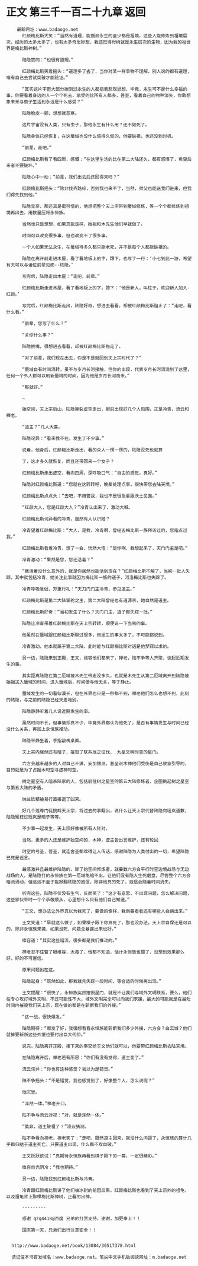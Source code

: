 # 正文 第三千一百二十九章 返回
        最新网址：www.badaoge.net
          红颜梅比斯大笑：“当然有道理，能揣测永生的至少都是祖境，这些人能修炼到祖境层次，经历的太多太多了，也有太多奇思妙想，我还觉得母树就是永生层次的生物，因为我的祖世界是梅比斯神树。”
      
          陆隐赞同：“也很有道理。”
      
          红颜梅比斯笑着摇头：“道理多了去了，当你对某一样事物不理解，别人说的都有道理，唯有自己去尝试突破才能验证。”
      
          “其实这片宇宙大部分揣测过永生的人都抱着悲观思想，毕竟，永生可不是什么幸福的事，你要看着身边的人一个个死去，承受的比所有人都多，甚至，看着自己的物种消失，你敢想象未来与虫子生活到永远是什么感受？”
      
          陆隐脸皮一颤，想想就恶寒。
      
          这片宇宙没有人类，只有虫子，那他永生有什么用？还不如死了。
      
          陆隐身体已经恢复，在这蜃域也没什么值得久留的，他要破祖，也还没到时机。
      
          “前辈，走吧。”
      
          红颜梅比斯看了看四周，感慨：“在这里生活的比在第二大陆还久，都有感情了，希望后来者不要破坏。”
      
          陆隐心中一动：“前辈，我们出去后还回得来吗？”
      
          红颜梅比斯摇头：“除非找齐路标，否则我也来不了，当然，师父也能送我们进来，但我们得先找到他。”
      
          陆隐无奈，那还真是挺可惜的，他想把整个天上宗带到蜃域修炼，等一个个都修炼到祖境再出去，用数量压垮永恒族。
      
          当然也只是想想，如果真能这样，始祖和木先生他们早就做了。
      
          时间可以改变很多事，但也改变不了很多事。
      
          一个人如果无法永生，在蜃域待多久都只能老死，并不是每个人都能破祖的。
      
          陆隐在离开前走进木屋，看了看地板上的字，蹲下，也写了一行：‘小七到此一游，希望有天可以与诸位前辈见面--陆隐。’
      
          写完后，陆隐走出木屋：“走吧，前辈。”
      
          红颜梅比斯走进木屋，看了看地板上的字，蹲下：‘他是新人，叫柱子，欢迎新人加入-红颜。’
      
          写完后，红颜梅比斯走出，陆隐好奇，想进去看看，却被红颜梅比斯阻止了：“走吧，看什么看。”
      
          “前辈，您写了什么？”
      
          “关你什么事？”
      
          陆隐抿嘴，很想进去看看，却被红颜梅比斯拖走了。
      
          “对了前辈，我们现在出去，你是不是就回到天上宗时代了？”
      
          “蜃域自有时间流转，虽不与岁月长河接触，但你的出现，代表岁月长河流淌到了这里，任何一个外人都可以刷新蜃域的时间，因为他是岁月长河而来。”
      
          “那就好。”
      
          …
      
          始空间，天上宗后山，陆隐撕裂虚空走出，眼前出现好几个人包围，正是冷青，流云和禅老。
      
          “道主？”几人大喜。
      
          陆隐诧异：“看来我不在，发生了不少事。”
      
          说着，他身后，红颜梅比斯走出，看的众人一愣一愣的，陆隐没死也就算
      
          了，这才多久就恢复，而且还带回来一个女子？
      
          红颜梅比斯走出虚空，看向四周，深呼吸口气：“自由的感觉，真好。”
      
          陆隐对红颜梅比斯道：“您就在这转转吧，晚辈处理点事，很快带您去陆天境。”
      
          红颜梅比斯点点头：“去吧，不用管我，我也不是很急着跟沃土见面。”
      
          “红颜大人，您是红颜大人？”冷青认出来了，激动大喊。
      
          红颜梅比斯诧异看向冷青，居然有人认识她？
      
          冷青望着红颜梅比斯：“大人，是我，冷青啊，曾经去梅比斯一族拜访过的，您指点过我。”
      
          红颜梅比斯看着冷青，想了一会，恍然大悟：“是你啊，我想起来了，天门门主是吧。”
      
          冷青激动：“果然是您，您还活着？”
      
          “我活着没什么意外的，就是你居然也能活到现在？”红颜梅比斯不解了，当初一批人失踪，其中就包括冷青，她关注此事就因为梅比斯一族的道子，河洛梅比斯也失踪了。
      
          冷青呼吸急促，郑重行礼：“天刀门门主冷青，参见道主。”
      
          红颜梅比斯是第二大陆掌舵之主，第二大陆曾经也有道源宗，她自然是道主。
      
          红颜梅比斯好奇：“当初发生了什么？天门门主，道子都失踪一批。”
      
          陆隐让冷青带着红颜梅比斯在天上宗转转，顺便说一下当初的事。
      
          他虽然在蜃域跟红颜梅比斯聊过很多，但发生的事太多了，不可能都说到。
      
          冷青激动，他本就属于第二大陆，此时能与红颜梅比斯对话是他梦寐以求的。
      
          另一边，陆隐来到正殿，王文，维容他们都来了，禅老，陆不争等人齐聚，谈起近期发生的事。
      
          其实距离陆隐在第二厄域被木先生带走没多久，也就是木先生从第二厄域离开到陆隐被始祖送入蜃域的时间，进入蜃域后，时间便与他无关，等于静止。
      
          蜃域发生的一切看似漫长，但在外界也只是一秒都不到，禅老他们怎么也想不到，此刻的陆隐，与之前的陆隐已经天差地别。
      
          陆隐静静听着几人说近期发生的事。
      
          虽然时间不长，但事情却真不少，毕竟外界都认为他死了，是否有事情发生与时间已经没什么关系，再加上永恒族推动。
      
          陆隐平静坐着，手指敲击桌面。
      
          天上宗内居然还有暗子，摧毁了联系厄之征伐， 九星文明时空的星门。
      
          六方会越来越多的人对自己不满，妄加揣测，甚至说木神他们受伤是自己故意引导的，目的就是为了占据木时空与虚神时空。
      
          树之星空有人暗杀陆家的人，包括前往树之星空的第五大陆修炼者，企图挑起树之星空与第五大陆的矛盾。
      
          纳兰妖精被易行直接退了回来。
      
          好几个莲尊门徒挑衅天上宗，将过去的事翻出，说什么让天上宗代替陆隐向瑶岚道歉，陆隐冤枉过瑶岚是暗子等等。
      
          不少事一起发生，天上宗好像被所有人针对。
      
          当然，更多的人还是维护始空间的，木神，虚主皆出言维护，还有轮回
      
          时空的弓圣，菩圣，就连舍圣都难得让人传话，感谢陆隐为人类付出的一切，希望陆隐已死是谣言。
      
          最感激并且最维护陆隐的，除了始空间修炼者，就要数六方会平行时空边境战场与无边战场的人，是陆隐打的永恒族在第一厄域龟缩不出，让他们没有陷入生死磨盘，尽管整个六方会暗流涌动，但远远不至于能掀翻陆隐的威信，除非他真的死了，威信会随着时间消失。
      
          听完这些，陆隐不仅没有生气，反而笑了：“这才有意思，不出现问题，怎么解决问题，这些家伙平时一个个恭敬顺从，心里想什么只有他们自己知道。”
      
          “王文，想办法让外界真以为我死了，要做的像样，我倒要看看还有哪些人会跳出来。”
      
          王文笑道：“早就这么做了，如果棋子殿下你真死了，那也没办法，天上宗自保还是可以的，除非永恒族来袭，如果没死，问题全暴露出来也好。”
      
          维容道：“其实这些暗流，很多都是我们推动的。”
      
          禅老忍不住瞥了眼维容，太毒了，他都不知道，估计永恒族也懵了，没想到效果那么好，好的不可置信。
      
          原来问题出在这。
      
          陆隐起身：“既然如此，那我就先失踪一段时间，等合适的时候再出现。”
      
          王文提醒：“很快了，永恒族突然摧毁星门，就是不让我们与域外文明联系，要么，他们在专心攻打域外文明，不过可能性不大，域外文明完全可以向我们求援，最大的可能就是在最短时间内摧毁我们天上宗，现在做的都是在斩断我们的外援。”
      
          “这一战，很快爆发。”
      
          陆隐期待：“爆发了好，我很想看看永恒族能斩断我们多少外援，六方会？白云城？他们就算要斩断这些外援也要付出巨大代价。”
      
          说完，陆隐离开正殿，接下来的事交给王文他们就可以，他要带红颜梅比斯去陆天境。
      
          在陆隐离开后，禅老若有所思：“你们有没有觉得，道主变了。”
      
          流云诧异：“你也有这种感觉？我以为是错觉。”
      
          陆不争摇头：“不是错觉，我也感觉到了，好像整个人，怎么说呢？”
      
          他沉思。
      
          “浑然一体。”禅老开口。
      
          陆不争与流云对视：“对，就是浑然一体。”
      
          “莫非，道主破祖了？”流云猜测。
      
          陆不争看向禅老，禅老笑了：“走吧，既然道主回来，就没什么问题了，永恒族的算计几乎都归结于道主死亡，只要道主出现，什么都不攻自破。”
      
          王文跃跃欲试：“真期待永恒族再看到棋子殿下的一幕，一定很精彩。”
      
          维容目光阴冷：“我也期待。”
      
          另一边，陆隐找到红颜梅比斯与冷青。
      
          冷青跟红颜梅比斯讲了他们被冰封的前因后果，红颜梅比斯也看到了天上宗外的祖龟，以及祖龟背上那棵梅比斯神树，正看的出神。
      
          ---------
      
          感谢 qzq4418@百度 兄弟的打赏支持，谢谢，加更奉上！！
      
          国庆第一天，兄弟们出行注意安全！！
      
      
      http://www.badaoge.net/book/13084/30517378.html
      
      请记住本书首发域名：www.badaoge.net。笔尖中文手机版阅读网址：m.badaoge.net
